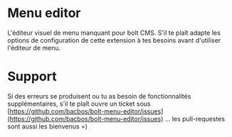 Menu editor
===========

L'éditeur visuel de menu manquant pour bolt CMS.
S'il te plaît adapte les options de configuration de cette extension à tes besoins avant d'utiliser l'éditeur de menu.

Support
=======
Si des erreurs se produisent ou tu as besoin de fonctionnalités supplémentaires, s'il te plaît ouvre un ticket sous [https://github.com/bacbos/bolt-menu-editor/issues](https://github.com/bacbos/bolt-menu-editor/issues)
... les pull-requestes sont aussi les bienvenus =)